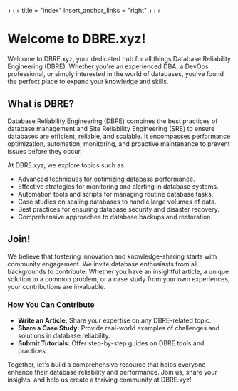 +++
title = "index"
insert_anchor_links = "right"
+++

# Welcome to DBRE.xyz!

Welcome to DBRE.xyz, your dedicated hub for all things Database Reliability
Engineering (DBRE). Whether you're an experienced DBA, a DevOps professional,
or simply interested in the world of databases, you've found the perfect place
to expand your knowledge and skills.

## What is DBRE?

Database Reliability Engineering (DBRE) combines the best practices of database
management and Site Reliability Engineering (SRE) to ensure databases are
efficient, reliable, and scalable. It encompasses performance optimization,
automation, monitoring, and proactive maintenance to prevent issues before they
occur.

At DBRE.xyz, we explore topics such as:
- Advanced techniques for optimizing database performance.
- Effective strategies for monitoring and alerting in database systems.
- Automation tools and scripts for managing routine database tasks.
- Case studies on scaling databases to handle large volumes of data.
- Best practices for ensuring database security and disaster recovery.
- Comprehensive approaches to database backups and restoration.

## Join!

We believe that fostering innovation and knowledge-sharing starts with
community engagement. We invite database enthusiasts from all backgrounds to
contribute. Whether you have an insightful article, a unique solution to a
common problem, or a case study from your own experiences, your contributions
are invaluable.

### How You Can Contribute

- **Write an Article:** Share your expertise on any DBRE-related topic.
- **Share a Case Study:** Provide real-world examples of challenges and
  solutions in database reliability.
- **Submit Tutorials:** Offer step-by-step guides on DBRE tools and practices.

Together, let's build a comprehensive resource that helps everyone enhance
their database reliability and performance. Join us, share your insights, and
help us create a thriving community at DBRE.xyz!
